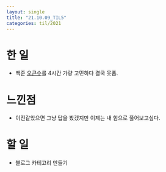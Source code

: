 ```yaml
---
layout: single
title: "21.10.09_TIL5"
categories: til/2021
---
```


# 한 일
* 백준 [오큰수](https://www.acmicpc.net/problem/17298)를 4시간 가량 고민하다 결국 못품.


# 느낀점
* 이전같았으면 그냥 답을 봤겠지만 이제는 내 힘으로 풀어보고싶다.


# 할 일
* 블로그 카테고리 만들기
